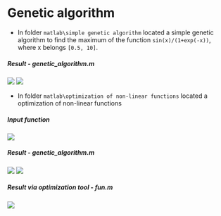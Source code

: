 # Genetic algorithm

- In folder `matlab\simple genetic algorithm` located a simple genetic algorithm to find the maximum of the function `sin(x)/(1+exp(-x))`, where x belongs `[0.5, 10]`.
##### Result - genetic_algorithm.m
<img src="https://pp.userapi.com/c845219/v845219884/3f929/ROUkHTfNeO8.jpg"/>
<img src="https://pp.userapi.com/c845219/v845219884/3f922/AUzMxWqhWns.jpg"/>

- In folder `matlab\optimization of non-linear functions` located a optimization of non-linear functions

##### Input function
<img src="https://pp.userapi.com/c824410/v824410884/12ca13/jWRsQd0lMq4.jpg"/>

##### Result - genetic_algorithm.m
<img src="https://camo.githubusercontent.com/c30b627d42070771de5cd76f20e994d492244bf9/68747470733a2f2f70702e757365726170692e636f6d2f633833303430392f763833303430393636322f66343637302f626875544147434743794d2e6a7067"/>
<img src="https://camo.githubusercontent.com/a38f419fa0a771b7c4abe6340a6277ced8e1d6b9/68747470733a2f2f70702e757365726170692e636f6d2f633833303430392f763833303430393636322f66343637372f662d5777686c66524a54412e6a7067"/>

##### Result via optimization tool - fun.m
<img src="https://camo.githubusercontent.com/dccda5e0ecfadbfa95960cb457272d16eb65006e/68747470733a2f2f70702e757365726170692e636f6d2f633833303430392f763833303430393636322f66343639342f5a496e385f704b4d7945302e6a7067"/>

